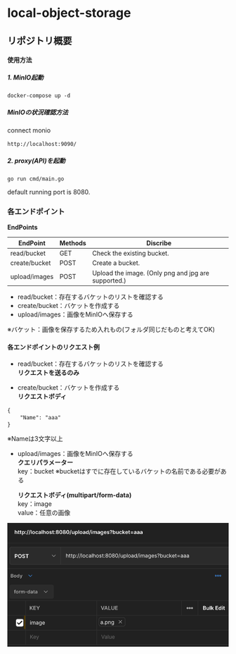 # local-object-storage

## リポジトリ概要

#### 使用方法
##### 1. MinIO起動
```cassandraql
docker-compose up -d
```

##### MinIOの状況確認方法

connect monio
```
http://localhost:9090/
```

##### 2. proxy(API)を起動
```cassandraql
go run cmd/main.go
```
default running port is 8080.

### 各エンドポイント

**EndPoints**

|  EndPoint | Methods | Discribe                                            |
| ---- |---------|-----------------------------------------------------|
|  read/bucket  | GET     | Check the existing bucket.                          |
|  create/bucket | POST    | Create a bucket.                                    |
| upload/images |   POST    | Upload the image. (Only png and jpg are supported.) |

- read/bucket：存在するバケットのリストを確認する
- create/bucket：バケットを作成する
- upload/images：画像をMinIOへ保存する
 
※バケット：画像を保存するため入れもの(フォルダ同じだものと考えてOK)

#### 各エンドポイントのリクエスト例
- read/bucket：存在するバケットのリストを確認する  
**リクエストを送るのみ**

- create/bucket：バケットを作成する  
  **リクエストボディ**
```cassandraql
{
    "Name": "aaa" 
}
```
※Nameは3文字以上

- upload/images：画像をMinIOへ保存する  
  **クエリパラメーター**  
key：bucket
※bucketはすでに存在しているバケットの名前である必要がある

  **リクエストボディ(multipart/form-data)**  
  key：image  
  value：任意の画像

![PostMan使用時のリクエストボディ設定方法](./Docs/request.png "PostMan使用時のリクエストボディ設定方法")
